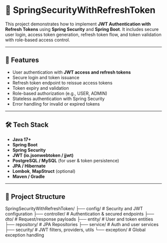 # 🔐 SpringSecurityWithRefreshToken

This project demonstrates how to implement **JWT Authentication with Refresh Tokens** using **Spring Security** and **Spring Boot**. It includes secure user login, access token generation, refresh token flow, and token validation with role-based access control.

---

## 🚀 Features

- User authentication with **JWT access and refresh tokens**
- Secure login and token issuance
- Refresh token endpoint to reissue access tokens
- Token expiry and validation
- Role-based authorization (e.g., USER, ADMIN)
- Stateless authentication with Spring Security
- Error handling for invalid or expired tokens

---

## 🛠️ Tech Stack

- **Java 17+**
- **Spring Boot**
- **Spring Security**
- **JWT (io.jsonwebtoken / jjwt)**
- **PostgreSQL / MySQL** (for user & token persistence)
- **JPA / Hibernate**
- **Lombok**, **MapStruct** (optional)
- **Maven / Gradle**

---

## 📁 Project Structure

SpringSecurityWithRefreshToken/
├── config/ # Security and JWT configuration
├── controller/ # Authentication & secured endpoints
├── dto/ # Request/response payloads
├── entity/ # User and token entities
├── repository/ # JPA Repositories
├── service/ # Auth and user services
├── security/ # JWT filters, providers, utils
└── exception/ # Global exception handling
